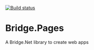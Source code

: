 [![Build status](https://ci.appveyor.com/api/projects/status/qnronfvcl00llp99?svg=true)](https://ci.appveyor.com/project/alan-azvd/bridge-pages)

# Bridge.Pages
A Bridge.Net library to create web apps
